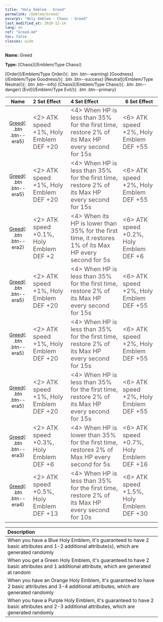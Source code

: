 ```yaml
---
title: "Holy Emblem - Greed"
permalink: /Emblem/Greed/
excerpt: "Holy Emblem - Chaos - Greed"
last_modified_at: 2020-12-14
lang: en
ref: "Greed.md"
toc: false
classes: wide
---
```


 **Name:** Greed

 **Type:** [Chaos](/Emblem/Type Chaos/)

  [Order](/Emblem/Type Order/){: .btn .btn--warning}   [Goodness](/Emblem/Type Goodness/){: .btn .btn--success}   [Neutral](/Emblem/Type Neutral/){: .btn .btn--info}   [Chaos](/Emblem/Type Chaos/){: .btn .btn--danger}   [Evil](/Emblem/Type Evil/){: .btn .btn--primary} 

  |         Name            |    2 Set Effect    |   4 Set Effect   | 6 Set Effect   | 
  |:-----------------------:|:-------------------|:-----------------|----------------| 
  | [Greed](/Emblem/Greed/){: .btn .btn--era5} | <span style="color: #645252;font-size:20px"><2> ATK speed +1%, Holy Emblem DEF +20</span> | <span style="color: #645252;font-size:20px"><4> When HP is less than 35% for the first time, restore 2% of its Max HP every second for 15s</span> | <span style="color: #645252;font-size:20px"><6> ATK speed +2%, Holy Emblem DEF +55</span> | 
  | [Greed](/Emblem/Greed/){: .btn .btn--era5} | <span style="color: #645252;font-size:20px"><2> ATK speed +1%, Holy Emblem DEF +20</span> | <span style="color: #645252;font-size:20px"><4> When HP is less than 35% for the first time, restore 2% of its Max HP every second for 15s</span> | <span style="color: #645252;font-size:20px"><6> ATK speed +2%, Holy Emblem DEF +55</span> | 
  | [Greed](/Emblem/Greed/){: .btn .btn--era2} | <span style="color: #645252;font-size:20px"><2> ATK speed +0.1%, Holy Emblem DEF +2</span> | <span style="color: #645252;font-size:20px"><4> When its HP is lower than 35% for the first time, it restores 1% of its Max HP every second for 5s</span> | <span style="color: #645252;font-size:20px"><6> ATK speed +0.2%, Holy Emblem DEF +6</span> | 
  | [Greed](/Emblem/Greed/){: .btn .btn--era5} | <span style="color: #645252;font-size:20px"><2> ATK speed +1%, Holy Emblem DEF +20</span> | <span style="color: #645252;font-size:20px"><4> When HP is less than 35% for the first time, restore 2% of its Max HP every second for 15s</span> | <span style="color: #645252;font-size:20px"><6> ATK speed +2%, Holy Emblem DEF +55</span> | 
  | [Greed](/Emblem/Greed/){: .btn .btn--era5} | <span style="color: #645252;font-size:20px"><2> ATK speed +1%, Holy Emblem DEF +20</span> | <span style="color: #645252;font-size:20px"><4> When HP is less than 35% for the first time, restore 2% of its Max HP every second for 15s</span> | <span style="color: #645252;font-size:20px"><6> ATK speed +2%, Holy Emblem DEF +55</span> | 
  | [Greed](/Emblem/Greed/){: .btn .btn--era5} | <span style="color: #645252;font-size:20px"><2> ATK speed +1%, Holy Emblem DEF +20</span> | <span style="color: #645252;font-size:20px"><4> When HP is less than 35% for the first time, restore 2% of its Max HP every second for 15s</span> | <span style="color: #645252;font-size:20px"><6> ATK speed +2%, Holy Emblem DEF +55</span> | 
  | [Greed](/Emblem/Greed/){: .btn .btn--era3} | <span style="color: #645252;font-size:20px"><2> ATK speed +0.3%, Holy Emblem DEF +6</span> | <span style="color: #645252;font-size:20px"><4> When HP is lower than 35% for the first time, restores 2% of Max HP every second for 5s</span> | <span style="color: #645252;font-size:20px"><6> ATK speed +0.7%, Holy Emblem DEF +16</span> | 
  | [Greed](/Emblem/Greed/){: .btn .btn--era4} | <span style="color: #645252;font-size:20px"><2> ATK speed +0.5%, Holy Emblem DEF +13</span> | <span style="color: #645252;font-size:20px"><4> When HP is less than 35% for the first time, restore 2% of its Max HP every second for 10s</span> | <span style="color: #645252;font-size:20px"><6> ATK speed +1.5%, Holy Emblem DEF +30</span> | 

  |         Description            | 
  |:-------------------------------|
  | When you have a Blue Holy Emblem, it's guaranteed to have 2 basic attributes and 1-2 additional attribute(s), which are generated randomly |
  | When you get a Green Holy Emblem, it's guaranteed to have 2 basic attributes and 1 additional attribute, which are generated at random |
  | When you have an Orange Holy Emblem, it's guaranteed to have 2 basic attributes and 3-4 additional attributes, which are generated randomly |
  | When you have a Purple Holy Emblem, it's guaranteed to have 2 basic attributes and 2-3 additional attributes, which are generated randomly |
